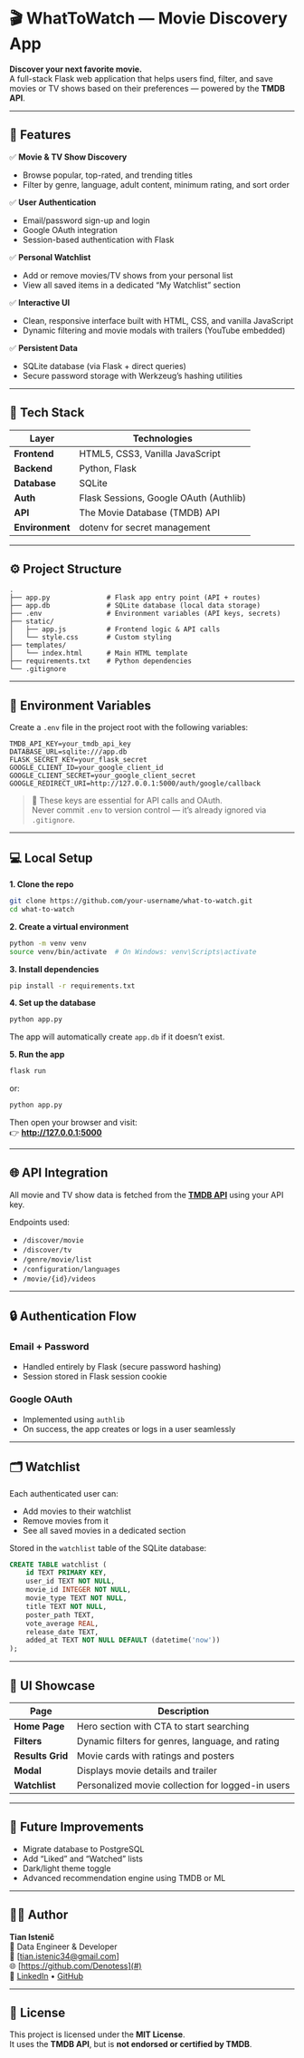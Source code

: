 # 🎬 WhatToWatch — Movie Discovery App

**Discover your next favorite movie.**  
A full-stack Flask web application that helps users find, filter, and save movies or TV shows based on their preferences — powered by the **TMDB API**.

---

## 🚀 Features

✅ **Movie & TV Show Discovery**  
- Browse popular, top-rated, and trending titles  
- Filter by genre, language, adult content, minimum rating, and sort order  

✅ **User Authentication**  
- Email/password sign-up and login  
- Google OAuth integration  
- Session-based authentication with Flask  

✅ **Personal Watchlist**  
- Add or remove movies/TV shows from your personal list  
- View all saved items in a dedicated “My Watchlist” section  

✅ **Interactive UI**  
- Clean, responsive interface built with HTML, CSS, and vanilla JavaScript  
- Dynamic filtering and movie modals with trailers (YouTube embedded)  

✅ **Persistent Data**  
- SQLite database (via Flask + direct queries)  
- Secure password storage with Werkzeug’s hashing utilities  

---

## 🧠 Tech Stack

| Layer | Technologies |
|-------|---------------|
| **Frontend** | HTML5, CSS3, Vanilla JavaScript |
| **Backend** | Python, Flask |
| **Database** | SQLite |
| **Auth** | Flask Sessions, Google OAuth (Authlib) |
| **API** | The Movie Database (TMDB) API |
| **Environment** | dotenv for secret management |

---

## ⚙️ Project Structure

```
.
├── app.py              # Flask app entry point (API + routes)
├── app.db              # SQLite database (local data storage)
├── .env                # Environment variables (API keys, secrets)
├── static/
│   ├── app.js          # Frontend logic & API calls
│   └── style.css       # Custom styling
├── templates/
│   └── index.html      # Main HTML template
├── requirements.txt    # Python dependencies
└── .gitignore
```

---

## 🧩 Environment Variables

Create a `.env` file in the project root with the following variables:

```
TMDB_API_KEY=your_tmdb_api_key
DATABASE_URL=sqlite:///app.db
FLASK_SECRET_KEY=your_flask_secret
GOOGLE_CLIENT_ID=your_google_client_id
GOOGLE_CLIENT_SECRET=your_google_client_secret
GOOGLE_REDIRECT_URI=http://127.0.0.1:5000/auth/google/callback
```

> 🔐 These keys are essential for API calls and OAuth.  
> Never commit `.env` to version control — it’s already ignored via `.gitignore`.

---

## 💻 Local Setup

**1. Clone the repo**
```bash
git clone https://github.com/your-username/what-to-watch.git
cd what-to-watch
```

**2. Create a virtual environment**
```bash
python -m venv venv
source venv/bin/activate  # On Windows: venv\Scripts\activate
```

**3. Install dependencies**
```bash
pip install -r requirements.txt
```

**4. Set up the database**
```bash
python app.py
```
The app will automatically create `app.db` if it doesn’t exist.

**5. Run the app**
```bash
flask run
```
or:
```bash
python app.py
```

Then open your browser and visit:  
👉 **http://127.0.0.1:5000**

---

## 🌐 API Integration

All movie and TV show data is fetched from the **[TMDB API](https://www.themoviedb.org/documentation/api)** using your API key.

Endpoints used:
- `/discover/movie`
- `/discover/tv`
- `/genre/movie/list`
- `/configuration/languages`
- `/movie/{id}/videos`

---

## 🔒 Authentication Flow

### Email + Password
- Handled entirely by Flask (secure password hashing)
- Session stored in Flask session cookie

### Google OAuth
- Implemented using `authlib`
- On success, the app creates or logs in a user seamlessly

---

## 🗂 Watchlist

Each authenticated user can:
- Add movies to their watchlist  
- Remove movies from it  
- See all saved movies in a dedicated section  

Stored in the `watchlist` table of the SQLite database:
```sql
CREATE TABLE watchlist (
    id TEXT PRIMARY KEY,
    user_id TEXT NOT NULL,
    movie_id INTEGER NOT NULL,
    movie_type TEXT NOT NULL,
    title TEXT NOT NULL,
    poster_path TEXT,
    vote_average REAL,
    release_date TEXT,
    added_at TEXT NOT NULL DEFAULT (datetime('now'))
);
```

---

## 🎨 UI Showcase

| Page | Description |
|------|--------------|
| **Home Page** | Hero section with CTA to start searching |
| **Filters** | Dynamic filters for genres, language, and rating |
| **Results Grid** | Movie cards with ratings and posters |
| **Modal** | Displays movie details and trailer |
| **Watchlist** | Personalized movie collection for logged-in users |

---

## 🧱 Future Improvements

- Migrate database to PostgreSQL  
- Add “Liked” and “Watched” lists  
- Dark/light theme toggle  
- Advanced recommendation engine using TMDB or ML  

---

## 👨‍💻 Author

**Tian Istenič**  
💼 Data Engineer & Developer  
📧 [tian.istenic34@gmail.com]  
🌐 [https://github.com/Denotess](#)  
🔗 [LinkedIn](https://www.linkedin.com/in/tian-isteni%C4%8D-764a97238/) • [GitHub](https://github.com/Denotess)

---

## 🪪 License

This project is licensed under the **MIT License**.  
It uses the **TMDB API**, but is **not endorsed or certified by TMDB**.